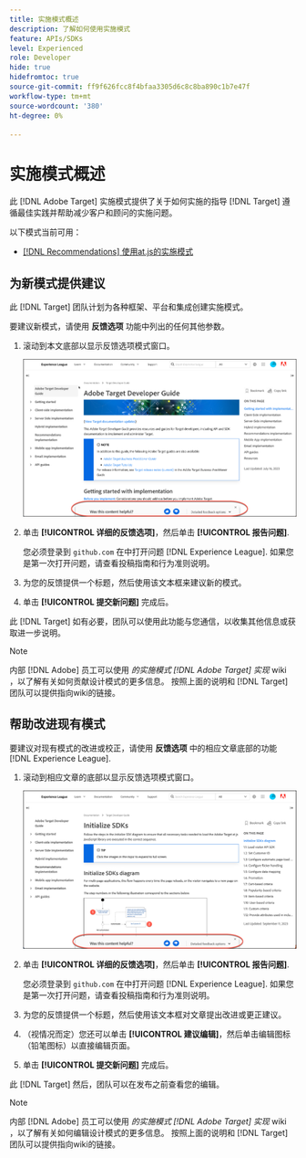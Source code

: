```yaml
---
title: 实施模式概述
description: 了解如何使用实施模式
feature: APIs/SDKs
level: Experienced
role: Developer
hide: true
hidefromtoc: true
source-git-commit: ff9f626fcc8f4bfaa3305d6c8c8ba890c1b7e47f
workflow-type: tm+mt
source-wordcount: '380'
ht-degree: 0%

---
```


# 实施模式概述

此 [!DNL Adobe Target] 实施模式提供了关于如何实施的指导 [!DNL Target] 遵循最佳实践并帮助减少客户和顾问的实施问题。

以下模式当前可用：

* [[!DNL Recommendations] 使用at.js的实施模式](/help/dev/patterns/recs-atjs/recs-implementation-pattern-atjs.md)

## 为新模式提供建议

此 [!DNL Target] 团队计划为各种框架、平台和集成创建实施模式。

要建议新模式，请使用 **反馈选项** 功能中列出的任何其他参数。

1. 滚动到本文底部以显示反馈选项模式窗口。

   ![Experience League中的反馈选项模型](/help/dev/patterns/assets/feedback-options.png)

1. 单击 **[!UICONTROL 详细的反馈选项]**，然后单击 **[!UICONTROL 报告问题]**.

   您必须登录到 `github.com` 在中打开问题 [!DNL Experience League]. 如果您是第一次打开问题，请查看投稿指南和行为准则说明。

1. 为您的反馈提供一个标题，然后使用该文本框来建议新的模式。

1. 单击 **[!UICONTROL 提交新问题]** 完成后。

此 [!DNL Target] 如有必要，团队可以使用此功能与您通信，以收集其他信息或获取进一步说明。

>[!NOTE]
>
>内部 [!DNL Adobe] 员工可以使用 *的实施模式 [!DNL Adobe Target] 实现* wiki ，以了解有关如何贡献设计模式的更多信息。 按照上面的说明和 [!DNL Target] 团队可以提供指向wiki的链接。

## 帮助改进现有模式

要建议对现有模式的改进或校正，请使用 **反馈选项** 中的相应文章底部的功能 [!DNL Experience League].

1. 滚动到相应文章的底部以显示反馈选项模式窗口。

   ![Experience League中的反馈选项模式](/help/dev/patterns/assets/feedback-options-2.png)

1. 单击 **[!UICONTROL 详细的反馈选项]**，然后单击 **[!UICONTROL 报告问题]**.

   您必须登录到 `github.com` 在中打开问题 [!DNL Experience League]. 如果您是第一次打开问题，请查看投稿指南和行为准则说明。

1. 为您的反馈提供一个标题，然后使用该文本框对文章提出改进或更正建议。

1. （视情况而定）您还可以单击 **[!UICONTROL 建议编辑]**，然后单击编辑图标（铅笔图标）以直接编辑页面。

1. 单击 **[!UICONTROL 提交新问题]** 完成后。

此 [!DNL Target] 然后，团队可以在发布之前查看您的编辑。

>[!NOTE]
>
>内部 [!DNL Adobe] 员工可以使用 *的实施模式 [!DNL Adobe Target] 实现* wiki ，以了解有关如何编辑设计模式的更多信息。 按照上面的说明和 [!DNL Target] 团队可以提供指向wiki的链接。













